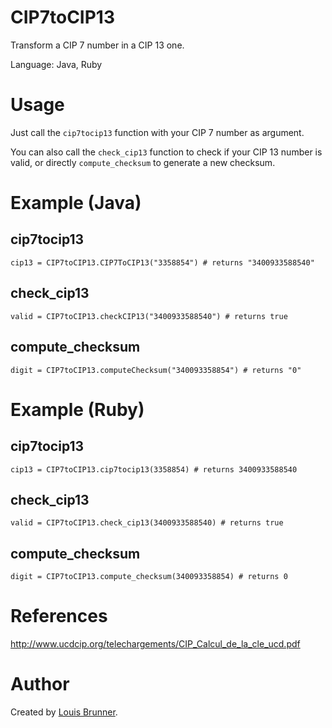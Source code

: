 CIP7toCIP13
===========

Transform a CIP 7 number in a CIP 13 one.

Language: Java, Ruby


Usage
=====

Just call the `cip7tocip13` function with your CIP 7 number as argument.

You can also call the `check_cip13` function to check if your CIP 13 number is valid, or directly `compute_checksum` to generate a new checksum.


Example (Java)
==============

cip7tocip13
-----------

`cip13 = CIP7toCIP13.CIP7ToCIP13("3358854") # returns "3400933588540"`


check_cip13
-----------

`valid = CIP7toCIP13.checkCIP13("3400933588540") # returns true`


compute_checksum
----------------

`digit = CIP7toCIP13.computeChecksum("340093358854") # returns "0"`


Example (Ruby)
==============

cip7tocip13
-----------

`cip13 = CIP7toCIP13.cip7tocip13(3358854) # returns 3400933588540`


check_cip13
-----------

`valid = CIP7toCIP13.check_cip13(3400933588540) # returns true`


compute_checksum
----------------

`digit = CIP7toCIP13.compute_checksum(340093358854) # returns 0`


References
==========

http://www.ucdcip.org/telechargements/CIP_Calcul_de_la_cle_ucd.pdf


Author
======

Created by [Louis Brunner](https://github.com/Hyrrmadr).
